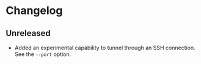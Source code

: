 # Changelog

## Unreleased

- Added an experimental capability to tunnel through an SSH connection.  See the
  `--port` option.
